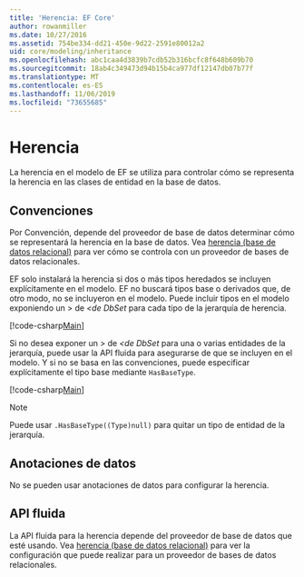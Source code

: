 ```yaml
---
title: 'Herencia: EF Core'
author: rowanmiller
ms.date: 10/27/2016
ms.assetid: 754be334-dd21-450e-9d22-2591e80012a2
uid: core/modeling/inheritance
ms.openlocfilehash: abc1caa4d3839b7cdb52b316bcfc8f648b609b70
ms.sourcegitcommit: 18ab4c349473d94b15b4ca977df12147db07b77f
ms.translationtype: MT
ms.contentlocale: es-ES
ms.lasthandoff: 11/06/2019
ms.locfileid: "73655685"
---
```

# <a name="inheritance"></a>Herencia

La herencia en el modelo de EF se utiliza para controlar cómo se representa la herencia en las clases de entidad en la base de datos.

## <a name="conventions"></a>Convenciones

Por Convención, depende del proveedor de base de datos determinar cómo se representará la herencia en la base de datos. Vea [herencia (base de datos relacional)](relational/inheritance.md) para ver cómo se controla con un proveedor de bases de datos relacionales.

EF solo instalará la herencia si dos o más tipos heredados se incluyen explícitamente en el modelo. EF no buscará tipos base o derivados que, de otro modo, no se incluyeron en el modelo. Puede incluir tipos en el modelo exponiendo un > de *\<de DbSet* para cada tipo de la jerarquía de herencia.

[!code-csharp[Main](../../../samples/core/Modeling/Conventions/InheritanceDbSets.cs?highlight=3-4&name=Model)]

Si no desea exponer un > de *\<de DbSet* para una o varias entidades de la jerarquía, puede usar la API fluida para asegurarse de que se incluyen en el modelo.
Y si no se basa en las convenciones, puede especificar explícitamente el tipo base mediante `HasBaseType`.

[!code-csharp[Main](../../../samples/core/Modeling/Conventions/InheritanceModelBuilder.cs?highlight=7&name=Context)]

> [!NOTE]
> Puede usar `.HasBaseType((Type)null)` para quitar un tipo de entidad de la jerarquía.

## <a name="data-annotations"></a>Anotaciones de datos

No se pueden usar anotaciones de datos para configurar la herencia.

## <a name="fluent-api"></a>API fluida

La API fluida para la herencia depende del proveedor de base de datos que esté usando. Vea [herencia (base de datos relacional)](relational/inheritance.md) para ver la configuración que puede realizar para un proveedor de bases de datos relacionales.
